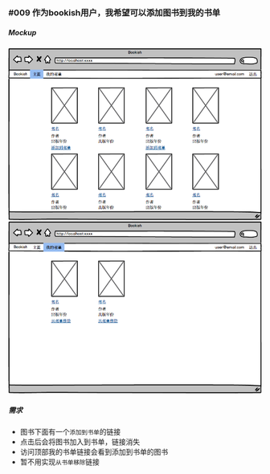 ### #009 作为bookish用户，我希望可以添加图书到我的书单

##### Mockup
![添加到书单](images/Add-to-list.png)
![我的书单](images/My-list.png)

##### 需求
- 图书下面有一个`添加到书单`的链接
- 点击后会将图书加入到书单，链接消失
- 访问顶部我的书单链接会看到添加到书单的图书
- 暂不用实现`从书单移除`链接
